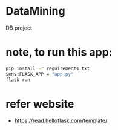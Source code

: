 # DataMining
DB project
# note, to run this app:
```bat
pip install -r requirements.txt
$env:FLASK_APP = "app.py"
flask run
```
# refer website
* https://read.helloflask.com/template/

